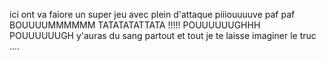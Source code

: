 ici ont va faiore un super jeu avec plein d'attaque piiiouuuuve paf paf BOUUUUMMMMMM TATATATATTATA !!!!! POUUUUUUGHHH POUUUUUUGH
y'auras du sang partout et tout je te laisse imaginer le truc ....
